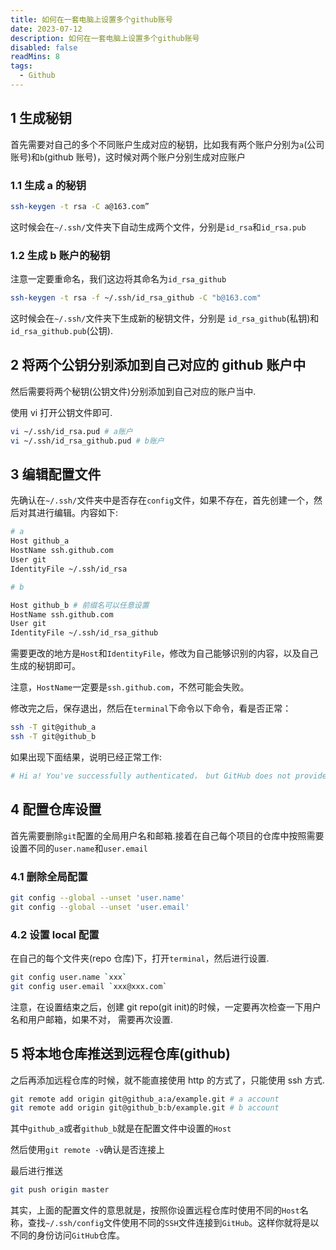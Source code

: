 ```yaml
---
title: 如何在一套电脑上设置多个github账号
date: 2023-07-12
description: 如何在一套电脑上设置多个github账号
disabled: false
readMins: 8
tags:
  - Github
---
```


## 1 生成秘钥

首先需要对自己的多个不同账户生成对应的秘钥，比如我有两个账户分别为`a`(公司账号)和`b`(github 账号)，这时候对两个账户分别生成对应账户

### 1.1 生成 a 的秘钥

```bash
ssh-keygen -t rsa -C a@163.com”
```

这时候会在`~/.ssh/`文件夹下自动生成两个文件，分别是`id_rsa`和`id_rsa.pub`

### 1.2 生成 b 账户的秘钥

注意一定要重命名，我们这边将其命名为`id_rsa_github`

```bash
ssh-keygen -t rsa -f ~/.ssh/id_rsa_github -C "b@163.com"
```

这时候会在`~/.ssh/`文件夹下生成新的秘钥文件，分别是 `id_rsa_github`(私钥)和 `id_rsa_github.pub`(公钥).

## 2 将两个公钥分别添加到自己对应的 github 账户中

然后需要将两个秘钥(公钥文件)分别添加到自己对应的账户当中.

使用 vi 打开公钥文件即可.

```bash
vi ~/.ssh/id_rsa.pud # a账户
vi ~/.ssh/id_rsa_github.pud # b账户
```

## 3 编辑配置文件

先确认在`~/.ssh/`文件夹中是否存在`config`文件，如果不存在，首先创建一个，然后对其进行编辑。内容如下:

```bash
# a
Host github_a
HostName ssh.github.com
User git
IdentityFile ~/.ssh/id_rsa

# b

Host github_b # 前缀名可以任意设置
HostName ssh.github.com
User git
IdentityFile ~/.ssh/id_rsa_github
```

需要更改的地方是`Host`和`IdentityFile`，修改为自己能够识别的内容，以及自己生成的秘钥即可。

注意，`HostName`一定要是`ssh.github.com`，不然可能会失败。

修改完之后，保存退出，然后在`terminal`下命令以下命令，看是否正常：

```bash
ssh -T git@github_a
ssh -T git@github_b
```

如果出现下面结果，说明已经正常工作:

```bash
# Hi a! You've successfully authenticated， but GitHub does not provide shell access.
```

## 4 配置仓库设置

首先需要删除`git`配置的全局用户名和邮箱.接着在自己每个项目的仓库中按照需要设置不同的`user.name`和`user.email`

### 4.1 删除全局配置

```bash
git config --global --unset 'user.name'
git config --global --unset 'user.email'
```

### 4.2 设置 local 配置

在自己的每个文件夹(repo 仓库)下，打开`terminal`，然后进行设置.

```bash
git config user.name `xxx`
git config user.email `xxx@xxx.com`
```

注意，在设置结束之后，创建 git repo(git init)的时候，一定要再次检查一下用户名和用户邮箱，如果不对， 需要再次设置.

## 5 将本地仓库推送到远程仓库(github)

之后再添加远程仓库的时候，就不能直接使用 http 的方式了，只能使用 ssh 方式.

```bash
git remote add origin git@github_a:a/example.git # a account
git remote add origin git@github_b:b/example.git # b account
```

其中`github_a`或者`github_b`就是在配置文件中设置的`Host`

然后使用`git remote -v`确认是否连接上

最后进行推送

```bash
git push origin master
```

其实，上面的配置文件的意思就是，按照你设置远程仓库时使用不同的`Host`名称，查找`~/.ssh/config`文件使用不同的`SSH`文件连接到`GitHub`。这样你就将是以不同的身份访问`GitHub`仓库。
